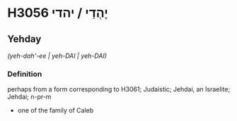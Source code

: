 # H3056 יֶהְדַי / יהדי

## Yehday

_(yeh-dah'-ee | yeh-DAI | yeh-DAI)_

### Definition

perhaps from a form corresponding to H3061; Judaistic; Jehdai, an Israelite; Jehdai; n-pr-m

- one of the family of Caleb
